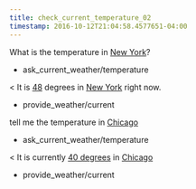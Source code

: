 ```yaml
---
title: check_current_temperature_02
timestamp: 2016-10-12T21:04:58.4577651-04:00
---
```


What is the temperature in [New York](city)?
* ask_current_weather/temperature

< It is [48](temperature) degrees in [New York](city) right now.
* provide_weather/current

tell me the temperature in [Chicago](city)
* ask_current_weather/temperature

< It is currently [40 degrees](temperature) in [Chicago](city)
* provide_weather/current
